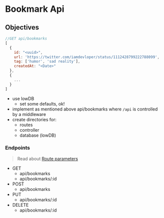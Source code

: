 # Bookmark Api

## Objectives

```js
//GET api/bookmarks
[
  {
    id: "<uuid>",
    url: 'https://twitter.com/iamdevloper/status/1112428799222788099',
    tag: ['humor', 'sad reality'],
    createdAt: "<Date>"
  },
  {
    ...
  }
]
```

- use lowDB
  - set some defaults, ok!
- implement as mentioned above api/bookmarks where `/api` is controlled by a middleware
- create directories for:
  - routes
  - controller
  - database (lowDB)

### Endpoints

> Read about [Route parameters](https://expressjs.com/en/guide/routing.html#route-parameters)

- GET
  - api/bookmarks
  - api/bookmarks/:id
- POST
  - api/bookmarks
- PUT
  - api/bookmarks/:id
- DELETE
  - api/bookmarks/:id
